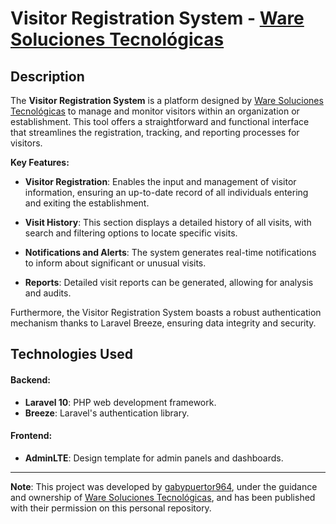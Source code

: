 # Visitor Registration System - [Ware Soluciones Tecnológicas](https://ware.com.co/)

## Description

The **Visitor Registration System** is a platform designed by [Ware Soluciones Tecnológicas](https://ware.com.co/) to manage and monitor visitors within an organization or establishment. This tool offers a straightforward and functional interface that streamlines the registration, tracking, and reporting processes for visitors.

**Key Features:**

- **Visitor Registration**: Enables the input and management of visitor information, ensuring an up-to-date record of all individuals entering and exiting the establishment.

- **Visit History**: This section displays a detailed history of all visits, with search and filtering options to locate specific visits.

- **Notifications and Alerts**: The system generates real-time notifications to inform about significant or unusual visits.

- **Reports**: Detailed visit reports can be generated, allowing for analysis and audits.

Furthermore, the Visitor Registration System boasts a robust authentication mechanism thanks to Laravel Breeze, ensuring data integrity and security.

## Technologies Used

#### Backend:
- **Laravel 10**: PHP web development framework.
- **Breeze**: Laravel's authentication library.

#### Frontend:
- **AdminLTE**: Design template for admin panels and dashboards.

---

**Note**: This project was developed by [gabypuertor964](https://github.com/gabypuertor964), under the guidance and ownership of [Ware Soluciones Tecnológicas](https://ware.com.co/), and has been published with their permission on this personal repository.
